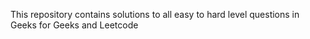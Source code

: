This repository contains solutions to all easy to hard level questions in 
Geeks for Geeks and Leetcode